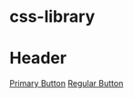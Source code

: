 # css-library

<head>
    <meta charset="UTF-8">
    <meta http-equiv="X-UA-Compatible" content="IE=edge">
    <meta name="viewport" content="width=device-width, initial-scale=1.0">
    <title>Document</title>
    <link rel="stylesheet" href="css-library.css">
</head>
<body>
    <h1>Header</h1>
    <a href="https://jacobunknown.com" class="btn btn-primary">Primary Button</a>
    <a href="https://jacobunknown.com" class="btn btn-regular">Regular Button</a>
</body>